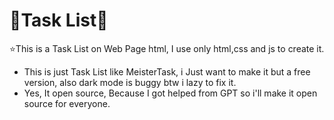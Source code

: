 
# 📜Task List📜
⭐This is a Task List on Web Page html, I use only html,css and js to create it.

- This is just Task List like MeisterTask, i Just want to make it but a free version, also dark mode is buggy btw i lazy to fix it.
- Yes, It open source, Because I got helped from GPT so i'll make it open source for everyone.
